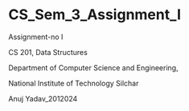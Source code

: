 # CS_Sem_3_Assignment_I
Assignment-no I

CS 201, Data Structures

Department of Computer Science and Engineering, 

National Institute of Technology Silchar

Anuj Yadav_2012024
